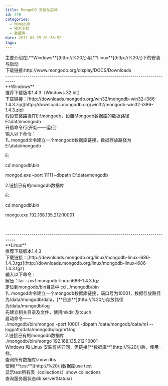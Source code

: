```yaml
---
title: MongoDB 安装与启动
id: 276
categories:
  - MongoDB
  - 技术专栏
  - 数据库
date: 2011-08-25 01:38:52
tags:
---
```


<div id="blog_text">
<div>主要介绍在[**Windows**](http://%20/;)与[**Linux**](http://%20/;)下的安装与启动</div>
<div>下载链接:http://www.mongodb.org/display/DOCS/Downloads</div>
<div>-----------------------------------------------------------------------------------</div>
<div>**Windows**</div>
<div></div>
<div>推荐下载版本1.4.3（Windows 32 bit）</div>
<div>下载链接：[http://downloads.mongodb.org/win32/mongodb-win32-i386-1.4.3.zip](http://downloads.mongodb.org/win32/mongodb-win32-i386-1.4.3.zip)</div>
<div>假设安装路径在E:\mongodb，设置Mongodb数据库的数据路径E:\data\mongodb</div>
<div>开启命令行(开始——运行)</div>
<div></div>
<div>输入以下命令：</div>
<div>1\. mongod命令建立一个mongodb数据库链接，数据存放路径为E:\data\mongodb</div>
<div>

E:

cd mongodb\bin

mongod.exe –port 11111 –dbpath E:\data\mongodb

2.链接已有的mongodb数据库

E:

cd mongodb\bin

mongo.exe 192.168.135.212:10001

&nbsp;

</div>
<div>-----------------------------------------------------------------------------------</div>
<div>**Linux**</div>
<div></div>
<div>推荐下载版本1.4.3</div>
<div>下载链接：[http://downloads.mongodb.org/linux/mongodb-linux-i686-1.4.3.tgz](http://downloads.mongodb.org/linux/mongodb-linux-i686-1.4.3.tgz)</div>
<div>输入以下命令：</div>
<div>解压：tar -zxvf mongodb-linux-i686-1.4.3.tgz</div>
<div>定位到mongodb/bin目录中 cd ../mongodb/bin</div>
<div></div>
<div>1\. mongod命令建立一个mongodb数据库链接，端口号为10001，数据存放路径为/data/mongodb/data，[**日志**](http://%20/;)存放路径为/data/mongodb/log</div>
<div>先建立相关目录及文件，使用mkdir 及touch</div>
<div>启动命令——</div>
<div>./mongodb/bin/mongod -port 10001 -dbpath /data/mongodb/data/m1 --logpath/data/mongodb/log/m1.log</div>
<div></div>
<div>2.链接已有的mongodb数据库</div>
<div>./mongodb/bin/mongo 192.168.135.212:10001</div>
<div></div>
<div>
<div>Windows 和 Linux 安装有些异同，但链接[**数据库**](http://%20/;)后，使用一样。</div>
<div>查询所有数据库show dbs</div>
<div>使用[**test**](http://%20/;)数据库use test</div>
<div>显示test所有表（collections）show collections</div>
<div>查询服务器状态db.serverStatus()</div>
</div>
</div>